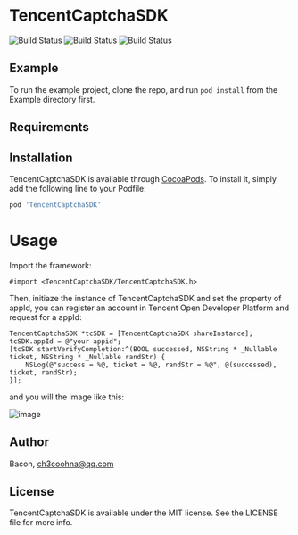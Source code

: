 # TencentCaptchaSDK
![Build Status](https://img.shields.io/badge/pod-0.3.0-blue.svg)
![Build Status](https://img.shields.io/badge/platform-iOS-dark.svg)
![Build Status](https://img.shields.io/badge/build-success-green.svg)

## Example

To run the example project, clone the repo, and run `pod install` from the Example directory first.

## Requirements

## Installation

TencentCaptchaSDK is available through [CocoaPods](https://cocoapods.org). To install
it, simply add the following line to your Podfile:

```ruby
pod 'TencentCaptchaSDK'
```

# Usage

Import the framework:
```
#import <TencentCaptchaSDK/TencentCaptchaSDK.h>
```

Then, initiaze the instance of TencentCaptchaSDK and set the property of appId, you can register an account in Tencent Open Developer Platform and request for a appId:


```
TencentCaptchaSDK *tcSDK = [TencentCaptchaSDK shareInstance];
tcSDK.appId = @"your appid";
[tcSDK startVerifyCompletion:^(BOOL successed, NSString * _Nullable ticket, NSString * _Nullable randStr) {
    NSLog(@"success = %@, ticket = %@, randStr = %@", @(successed), ticket, randStr);
}];
```

and you will the image like this:  

![image](https://gitee.com/EnjoyCodeing/pic/raw/master/baconimg/QQ20201015-140331@2x.png)

## Author

Bacon, ch3coohna@qq.com

## License

TencentCaptchaSDK is available under the MIT license. See the LICENSE file for more info.
